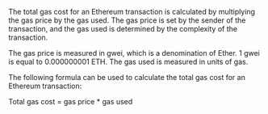 The total gas cost for an Ethereum transaction is calculated by multiplying the gas price by the gas used. The gas price is set by the sender of the transaction, and the gas used is determined by the complexity of the transaction.

The gas price is measured in gwei, which is a denomination of Ether. 1 gwei is equal to 0.000000001 ETH. The gas used is measured in units of gas.

The following formula can be used to calculate the total gas cost for an Ethereum transaction:

Total gas cost = gas price * gas used